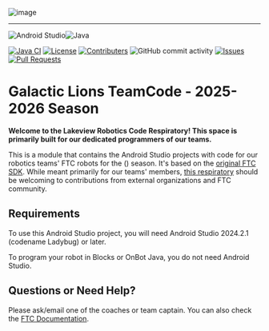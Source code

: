 
![image](https://github.com/user-attachments/assets/209a029e-211d-40fe-bc4b-fef26d3470d0)
___

![Android Studio](https://img.shields.io/badge/built_in-Android_Studio-3DDC84?style=for-the-badge)![Java](https://img.shields.io/badge/with-java-%23ED8B00.svg?style=for-the-badge)

[![Java CI](https://github.com/ftcteam5898/GalacticLions-Starter/actions/workflows/java.yml/badge.svg)](https://github.com/ftcteam5898/GalacticLions-Starter/actions/workflows/java.yml)
[![License](https://img.shields.io/github/license/ftcteam5898/GalacticLions-Starter?color=0088ff)](https://raw.githubusercontent.com/ftcteam5898/GalacticLions-Starter/refs/heads/master/LICENSE)
[![Contributers](https://img.shields.io/github/contributors/ftcteam5898/GalacticLions-Starter?color=0088ff)](https://github.com/ftcteam5898/GalacticLions-Starter/graphs/contributors)
![GitHub commit activity](https://img.shields.io/github/commit-activity/m/ftcteam5898/GalacticLions-Starter?color=0088ff)
[![Issues](https://img.shields.io/github/issues/ftcteam5898/GalacticLions-Starter?color=0088ff)](https://github.com/ftcteam5898/GalacticLions-Starter/issues)
[![Pull Requests](https://img.shields.io/github/issues-pr/ftcteam5898/GalacticLions-Starter?color=0088ff)](https://github.com/ftcteam5898/GalacticLions-Starter/pulls)

# Galactic Lions TeamCode - 2025-2026 Season
**Welcome to the Lakeview Robotics Code Respiratory! This space is primarily built for our dedicated programmers of our teams.**

This is a module that contains the Android Studio projects with code for our robotics teams' FTC robots for the () season. It's based on the [original FTC SDK](https://github.com/FIRST-Tech-Challenge/FtcRobotController). While meant primarily for our teams' members, [this respiratory](https://github.com/ftcteam5898/GalacticLions-Starter) should be welcoming to contributions from external organizations and FTC community.

## Requirements

To use this Android Studio project, you will need Android Studio 2024.2.1 (codename Ladybug) or later.

To program your robot in Blocks or OnBot Java, you do not need Android Studio.

## Questions or Need Help?
Please ask/email one of the coaches or team captain.
You can also check the [FTC Documentation](https://ftc-docs.firstinspires.org/en/latest/).
